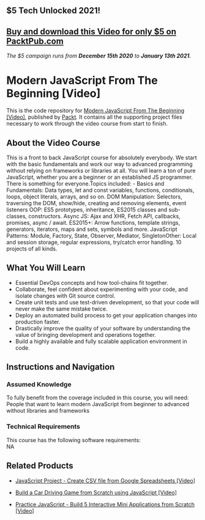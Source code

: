 ## $5 Tech Unlocked 2021!
[Buy and download this Video for only $5 on PacktPub.com](https://www.packtpub.com/product/modern-javascript-from-the-beginning-video/9781789539509)
-----
*The $5 campaign         runs from __December 15th 2020__ to __January 13th 2021.__*

# Modern JavaScript From The Beginning [Video]
This is the code repository for [Modern JavaScript From The Beginning [Video]](https://www.packtpub.com/big-data-and-business-intelligence/hands-bayesian-methods-python-video?utm_source=github&utm_medium=repository&utm_campaign=9781789347692), published by [Packt](https://www.packtpub.com/?utm_source=github). It contains all the supporting project files necessary to work through the video course from start to finish.
## About the Video Course
This is a front to back JavaScript course for absolutely everybody. We start with the basic fundamentals and work our way to advanced programming without relying on frameworks or libraries at all. You will learn a ton of pure JavaScript, whether you are a beginner or an established JS programmer. There is something for everyone.Topics included: - Basics and Fundamentals: Data types, let and const variables, functions, conditionals, loops, object literals, arrays, and so on. DOM Manipulation: Selectors, traversing the DOM, show/hide, creating and removing elements, event listeners OOP: ES5 prototypes, inheritance, ES2015 classes and sub-classes, constructors. Async JS: Ajax and XHR, Fetch API, callbacks, promises, async / await. ES2015+: Arrow functions, template strings, generators, iterators, maps and sets, symbols and more. JavaScript Patterns: Module, Factory, State, Observer, Mediator, SingletonOther: Local and session storage, regular expressions, try/catch error handling. 10 projects of all kinds.

<H2>What You Will Learn</H2>
<DIV class=book-info-will-learn-text>
<UL>
<LI><SPAN id=what_you_will_learn_c class=sugar_field>Essential DevOps concepts and how tool-chains fit together.</SPAN> 
<LI><SPAN id=what_you_will_learn_c class=sugar_field>Collaborate, feel confident about experimenting with your code, and isolate changes with Git source control.</SPAN> 
<LI><SPAN id=what_you_will_learn_c class=sugar_field>Create unit tests and use test-driven development, so that your code will never make the same mistake twice.</SPAN> 
<LI><SPAN id=what_you_will_learn_c class=sugar_field>Deploy an automated build process to get your application changes into production faster.</SPAN> 
<LI><SPAN id=what_you_will_learn_c class=sugar_field>Drastically improve the quality of your software by understanding the value of bringing development and operations together.</SPAN> 
<LI><SPAN id=what_you_will_learn_c class=sugar_field>Build a highly available and fully scalable application environment in code.</SPAN> </LI></UL></DIV>

## Instructions and Navigation
### Assumed Knowledge
To fully benefit from the coverage included in this course, you will need:<br/>
People that want to learn modern JavaScript from beginner to advanced without libraries and frameworks
### Technical Requirements
This course has the following software requirements:<br/>
NA

## Related Products
* [JavaScript Project - Create CSV file from Google Spreadsheets [Video]](https://www.packtpub.com/big-data-and-business-intelligence/hands-bayesian-methods-python-video?utm_source=github&utm_medium=repository&utm_campaign=9781789347692)

* [Build a Car Driving Game from Scratch using JavaScript [Video]](https://www.packtpub.com/big-data-and-business-intelligence/hands-bayesian-methods-python-video?utm_source=github&utm_medium=repository&utm_campaign=9781789347692)

* [Practice JavaScript - Build 5 Interactive Mini Applications from Scratch [Video]](https://www.packtpub.com/big-data-and-business-intelligence/hands-bayesian-methods-python-video?utm_source=github&utm_medium=repository&utm_campaign=9781789347692)

